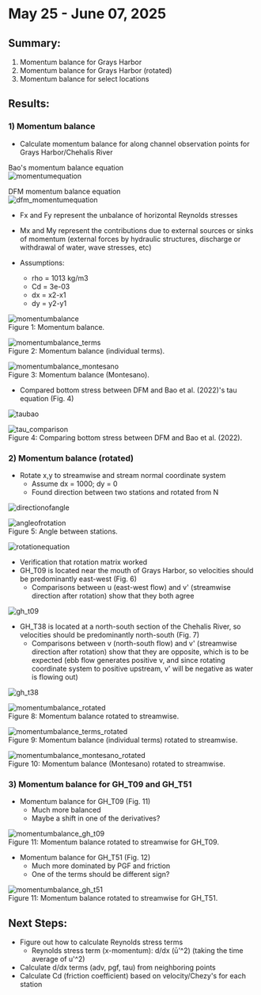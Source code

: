# May 25 - June 07, 2025

## Summary:
1) Momentum balance for Grays Harbor<br>
2) Momentum balance for Grays Harbor (rotated)<br>
3) Momentum balance for select locations<br>

## Results:
### 1) Momentum balance
- Calculate momentum balance for along channel observation points for Grays Harbor/Chehalis River

Bao's momentum balance equation<br>
![momentumequation](../Figures/060525meeting/momentumequation_xdir.png)<br>

DFM momentum balance equation<br>
![dfm_momentumequation](../Figures/060525meeting/dfm_momentumbalance.png)<br>
- Fx and Fy represent the unbalance of horizontal Reynolds stresses
- Mx and My represent the contributions due to external sources or sinks of momentum (external forces by hydraulic structures, discharge or withdrawal of water, wave stresses, etc)


- Assumptions:
	- rho = 1013 kg/m3
	- Cd = 3e-03
	- dx = x2-x1
	- dy = y2-y1

![momentumbalance](../Figures/060525meeting/momentumbalance_xdir.png)<br>
Figure 1: Momentum balance.

![momentumbalance_terms](../Figures/060525meeting/momentumbalance_terms.png)<br>
Figure 2: Momentum balance (individual terms).

![momentumbalance_montesano](../Figures/060525meeting/momentumbalance_montesano.png)<br>
Figure 3: Momentum balance (Montesano).

- Compared bottom stress between DFM and Bao et al. (2022)'s tau equation (Fig. 4)<br>

![taubao](../Figures/060525meeting/tauequation_bao.png)<br>

![tau_comparison](../Figures/060525meeting/tau_comparison.png)<br>
Figure 4: Comparing bottom stress between DFM and Bao et al. (2022).

### 2) Momentum balance (rotated)
- Rotate x,y to streamwise and stream normal coordinate system
	- Assume dx = 1000; dy = 0
	- Found direction between two stations and rotated from N

![directionofangle](../Figures/060525meeting/directionofangle.png)<br>

![angleofrotation](../Figures/060525meeting/dx_angledirection.png)<br>
Figure 5: Angle between stations.

![rotationequation](../Figures/060525meeting/rotationmatrix.png)<br>

- Verification that rotation matrix worked
- GH_T09 is located near the mouth of Grays Harbor, so velocities should be predominantly east-west (Fig. 6)
	- Comparisons between u (east-west flow) and v' (streamwise direction after rotation) show that they both agree

![gh_t09](../Figures/060525meeting/gh_t09_eastwestflow.png)<br>

- GH_T38 is located at a north-south section of the Chehalis River, so velocities should be predominantly north-south (Fig. 7)
	- Comparisons between v (north-south flow) and v' (streamwise direction after rotation) show that they are opposite, which is to be expected (ebb flow generates positive v, and since rotating coordinate system to positive upstream, v' will be negative as water is flowing out)

![gh_t38](../Figures/060525meeting/gh_t38_northsouthflow.png)<br>


![momentumbalance_rotated](../Figures/060525meeting/momentumbalance_xdir_rotated.png)<br>
Figure 8: Momentum balance rotated to streamwise.

![momentumbalance_terms_rotated](../Figures/060525meeting/momentumbalance_terms_rotated.png)<br>
Figure 9: Momentum balance (individual terms) rotated to streamwise.

![momentumbalance_montesano_rotated](../Figures/060525meeting/momentumbalance_montesano_rotated.png)<br>
Figure 10: Momentum balance (Montesano) rotated to streamwise.

### 3) Momentum balance for GH_T09 and GH_T51
- Momentum balance for GH_T09 (Fig. 11)
	- Much more balanced
	- Maybe a shift in one of the derivatives?

![momentumbalance_gh_t09](../Figures/060525meeting/gh_t09_momentumbalance_rotated.png)<br>
Figure 11: Momentum balance rotated to streamwise for GH_T09.

- Momentum balance for GH_T51 (Fig. 12)
	- Much more dominated by PGF and friction
	- One of the terms should be different sign?

![momentumbalance_gh_t51](../Figures/060525meeting/gh_t51_momentumbalance_rotated.png)<br>
Figure 11: Momentum balance rotated to streamwise for GH_T51.


## Next Steps:
- Figure out how to calculate Reynolds stress terms
	- Reynolds stress term (x-momentum): d/dx (ū'^2) (taking the time average of u'^2)
- Calculate d/dx terms (adv, pgf, tau) from neighboring points
- Calculate Cd (friction coefficient) based on velocity/Chezy's for each station